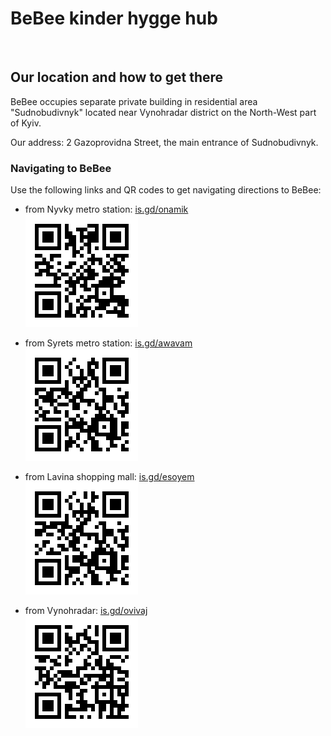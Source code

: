 # BeBee kinder hygge hub
<br>

## Our location and how to get there

BeBee occupies separate private building in residential area "Sudnobudivnyk" located near Vynohradar district on the North-West part of Kyiv.  

Our address:  2 Gazoprovidna Street, the main entrance of Sudnobudivnyk.

### Navigating to BeBee

Use the following links and QR codes to get navigating directions to BeBee:

- from Nyvky metro station:    [is.gd/onamik](https://is.gd/onamik) 
<br><img src='images/navigation-from-Nyvky.png' alt='navigation from metro Nyvky'>

- from Syrets metro station:   [is.gd/awavam](https://is.gd/awavam) 
<br><img src='images/navigation-from-Syrets.png' alt='navigation from metro Syrets'>

- from Lavina shopping mall:   [is.gd/esoyem](https://is.gd/esoyem) 
<br><img src='images/navigation-from-Lavina.png' alt='navigation from Lavina shopping mall'>

- from Vynohradar:             [is.gd/ovivaj](https://is.gd/ovivaj) 
<br><img src='images/navigation-from-Vynohradar.png' alt='avigation from Vynohradar'>
